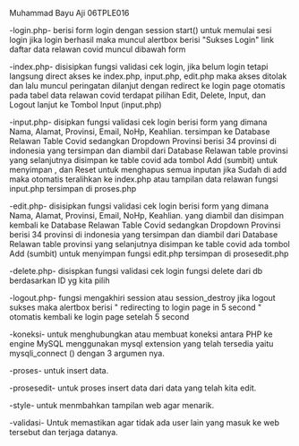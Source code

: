 Muhammad Bayu Aji
06TPLE016

-login.php-
berisi form login dengan session start() untuk memulai sesi login
jika login berhasil maka muncul alertbox berisi "Sukses Login"
link daftar data relawan covid muncul dibawah form

-index.php-
disisipkan fungsi validasi cek login, jika belum login tetapi langsung direct akses ke index.php, input.php, edit.php maka akses ditolak dan lalu muncul peringatan dilanjut dengan redirect ke login page otomatis
pada tabel data relawan covid terdapat pilihan Edit, Delete, Input, dan Logout
lanjut ke Tombol Input (input.php)

-input.php-
disipkan fungsi validasi cek login
berisi form yang dimana Nama, Alamat, Provinsi, Email, NoHp, Keahlian. tersimpan ke Database Relawan Table Covid
sedangkan Dropdown Provinsi berisi 34 provinsi di indonesia yang tersimpan dan diambil dari Database Relawan table provinsi yang selanjutnya disimpan ke table covid
ada tombol Add (sumbit) untuk menyimpan , dan Reset untuk menghapus semua inputan
jika Sudah di add maka otomatis teralihkan ke index.php atau tampilan data relawan
fungsi input.php tersimpan di proses.php

-edit.php-
disisipkan fungsi validasi cek login
berisi form yang dimana Nama, Alamat, Provinsi, Email, NoHp, Keahlian. yang diambil dan disimpan kembali ke Database Relawan Table Covid
sedangkan Dropdown Provinsi berisi 34 provinsi di indonesia yang tersimpan dan diambil dari Database Relawan table provinsi yang selanjutnya disimpan ke table covid
ada tombol Add (sumbit) untuk menyimpan
fungsi edit.php tersimpan di prosesedit.php

-delete.php-
disispkan fungsi validasi cek login
fungsi delete dari db berdasarkan ID yg kita pilih

-logout.php-
fungsi mengakhiri session atau session_destroy
jika logout sukses maka alertbox berisi " redirecting to login page in 5 second "
otomatis kembali ke login page setelah 5 second

-koneksi-
untuk menghubungkan atau membuat koneksi antara PHP ke engine MySQL menggunakan mysql extension yang telah tersedia yaitu mysqli_connect () dengan 3 argumen nya.

-proses-
untuk insert data.

-prosesedit-
untuk proses insert data dari data yang telah kita edit.

-style-
untuk menmbahkan tampilan web agar menarik.

-validasi-
Untuk memastikan agar tidak ada user lain yang masuk ke web tersebut dan terjaga datanya.
